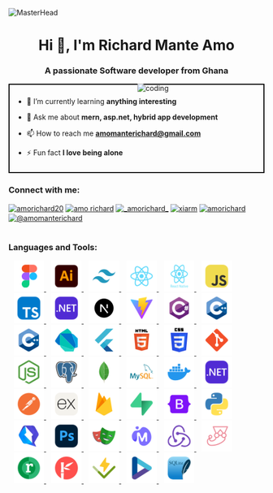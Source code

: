 ![MasterHead](https://user-images.githubusercontent.com/67194519/173735367-b75edb3b-61ec-4323-a10f-5d98e1d7b97a.gif)
<h1 align="center">Hi 👋, I'm Richard Mante Amo</h1>
<h3 align="center">A passionate Software developer from Ghana</h3>
<img width="250" align="right" alt="coding" src="https://mir-s3-cdn-cf.behance.net/project_modules/hd/06f21a161921919.63cd7887d0a70.gif"/>

<div style="border: 2px solid black; padding: 10px;">

- 🌱 I’m currently learning **anything interesting**

- 💬 Ask me about **mern, asp.net, hybrid app development**

- 📫 How to reach me **<amomanterichard@gmail.com>**

- ⚡ Fun fact **I love being alone**

</div>

<h3 align="left">Connect with me:</h3>
<p align="left">
<a href="https://twitter.com/amorichard20" target="blank"><img align="center" src="https://raw.githubusercontent.com/rahuldkjain/github-profile-readme-generator/master/src/images/icons/Social/twitter.svg" alt="amorichard20" height="30" width="60" /></a>
<a href="https://www.linkedin.com/in/amo-richard-9735551ab" target="blank"><img align="center" src="https://raw.githubusercontent.com/rahuldkjain/github-profile-readme-generator/master/src/images/icons/Social/linked-in-alt.svg" alt="amo richard" height="30" width="60" /></a>
<a href="https://instagram.com/_amorichard_" target="blank"><img align="center" src="https://raw.githubusercontent.com/rahuldkjain/github-profile-readme-generator/master/src/images/icons/Social/instagram.svg" alt="_amorichard_" height="30" width="60" /></a>
<a href="https://dribbble.com/Xiarm" target="blank"><img align="center" src="https://raw.githubusercontent.com/rahuldkjain/github-profile-readme-generator/master/src/images/icons/Social/dribbble.svg" alt="xiarm" height="30" width="60" /></a>
<a href="https://www.behance.net/amorichard" target="blank"><img align="center" src="https://raw.githubusercontent.com/rahuldkjain/github-profile-readme-generator/master/src/images/icons/Social/behance.svg" alt="amorichard" height="30" width="60" /></a>
<a href="https://medium.com/@amomanterichard" target="blank"><img align="center" src="https://raw.githubusercontent.com/rahuldkjain/github-profile-readme-generator/master/src/images/icons/Social/medium.svg" alt="@amomanterichard" height="30" width="60" /></a>
</p>

<h1 align="center"></h1>
<h3 align="left">Languages and Tools:</h3>
<p align="left">
<a href="https://www.figma.com" target="_blank" rel="noreferrer"> <img src="images/figma.svg" alt="android" width="60" height="60" style="margin-left:10px"/>
</a>
<a href="https://www.adobe.com/products/illustrator.html" target="_blank" rel="noreferrer"> <img src="images/ai.svg" alt="android" width="60" height="60" style="margin-left:10px"/>
</a>
<a href="https://tailwindcss.com" target="_blank" rel="noreferrer"> <img src="images/tailwind.svg" alt="android" width="60" height="60" style="margin-left:10px"/>
</a>
<a href="https://react.dev" target="_blank" rel="noreferrer"> <img src="images/react.svg" alt="android" width="60" height="60" style="margin-left:10px"/>
</a>
<a href="https://reactnative.dev" target="_blank" rel="noreferrer"> <img src="images/reactnative.svg" alt="android" width="60" height="60" style="margin-left:10px"/>
</a>
<a href="https://developer.mozilla.org/en-US/docs/Web/JavaScript" target="_blank" rel="noreferrer"> <img src="images/javascript.svg" alt="android" width="60" height="60" style="margin-left:10px"/> </a>
<a href="https://typescriptlang.org" target="_blank" rel="noreferrer"> <img src="images/typescript.svg" alt="android" width="60" height="60" style="margin-left:10px"/>
</a>
<a href="https://dotnet.microsoft.com" target="_blank" rel="noreferrer"> <img src="images/dotnet.svg" alt="android" width="60" height="60" style="margin-left:10px"/>
</a>
<a href="https://nextjs.org" target="_blank" rel="noreferrer"> <img src="images/next.svg" alt="android" width="60" height="60" style="margin-left:10px"/>
</a>
<a href="https://vite.dev" target="_blank" rel="noreferrer"> <img src="images/vite.svg" alt="android" width="60" height="60" style="margin-left:10px"/>
</a>
<a href="https://learn.microsoft.com/en-us/dotnet/csharp/" target="_blank" rel="c#"> <img src="images/cs.svg" alt="android" width="60" height="60" style="margin-left:10px"/>
</a>
<a href="https://cplusplus.com" target="_blank" rel="cpp"> <img src="images/cpp.svg" alt="android" width="60" height="60" style="margin-left:10px"/>
</a>
<a href="https://cplusplus.com" target="_blank" rel="cpp"> <img src="images/cpp.svg" alt="android" width="60" height="60" style="margin-left:10px"/>
</a>
<a href="https://dart.dev" target="_blank" rel="cpp"> <img src="images/dart.svg" alt="android" width="60" height="60" style="margin-left:10px"/>
</a>
<a href="https://flutter.dev" target="_blank" rel="cpp"> <img src="images/flutter.svg" alt="android" width="60" height="60" style="margin-left:10px"/>
</a>
<a href="https://www.w3schools.com/html/" target="_blank" rel="cpp"> <img src="images/html.svg" alt="android" width="60" height="60" style="margin-left:10px"/>
</a>
<a href="https://www.w3schools.com/css/" target="_blank" rel="cpp"> <img src="images/css.svg" alt="android" width="60" height="60" style="margin-left:10px"/>
</a>
<a href="https://www.git.scm.com" target="_blank" rel="cpp"> <img src="images/git.svg" alt="android" width="60" height="60" style="margin-left:10px"/>
</a>
<a href="https://www.nodejs.org" target="_blank" rel="cpp"> <img src="images/node.svg" alt="android" width="60" height="60" style="margin-left:10px"/>
</a>
<a href="https://www.postgresql.org" target="_blank" rel="cpp"> <img src="images/posgress.svg" alt="android" width="60" height="60" style="margin-left:10px"/>
</a>
<a href="https://www.mongodb.com" target="_blank" rel="cpp"> <img src="images/mongodb.svg" alt="android" width="60" height="60" style="margin-left:10px"/>
</a>
<a href="https://www.mysql.com" target="_blank" rel="cpp"> <img src="images/mysql.svg" alt="android" width="60" height="60" style="margin-left:10px"/>
</a>
<a href="https://www.docker.com" target="_blank" rel="cpp"> <img src="images/docker.svg" alt="android" width="60" height="60" style="margin-left:10px"/>
</a>
<a href="https://dotnet.microsoft.com" target="_blank" rel="cpp"> <img src="images/dotnet.svg" alt="android" width="60" height="60" style="margin-left:10px"/>
</a>
<a href="https://postman.com" target="_blank" rel="cpp"> <img src="images/postman.svg" alt="android" width="60" height="60" style="margin-left:10px"/>
</a>
<a href="https://expressjs.com" target="_blank" rel="cpp"> <img src="images/express.svg" alt="android" width="60" height="60" style="margin-left:10px"/>
</a>
<a href="https://firebase.com" target="_blank" rel="cpp"> <img src="images/firebase.svg" alt="android" width="60" height="60" style="margin-left:10px"/>
</a>
<a href="https://supabase.com" target="_blank" rel="cpp"> <img src="images/supabase.svg" alt="android" width="60" height="60" style="margin-left:10px"/>
</a>
<a href="https://getbootstrap.com" target="_blank" rel="cpp"> <img src="images/bootstrap.svg" alt="android" width="60" height="60" style="margin-left:10px"/>
</a>
<a href="#" target="_blank" rel="cpp"> <img src="images/python.svg" alt="android" width="60" height="60" style="margin-left:10px"/>
</a>
<a href="https://qwik.com" target="_blank" rel="cpp"> <img src="images/qwik.svg" alt="android" width="60" height="60" style="margin-left:10px"/>
</a>
<a href="https://www.adobe.com/products/photoshop.html" target="_blank" rel="cpp"> <img src="images/ps.svg" alt="android" width="60" height="60" style="margin-left:10px"/>
</a>
<a href="https://https://playwright.dev/.dev" target="_blank" rel="cpp"> <img src="images/playwrite.svg" alt="android" width="60" height="60" style="margin-left:10px"/>
</a>
<a href="https://mudblazor.com" target="_blank" rel="cpp"> <img src="images/mudblazor.svg" alt="android" width="60" height="60" style="margin-left:10px"/>
</a>
<a href="https://redux.js.org" target="_blank" rel="cpp"> <img src="images/redux.svg" alt="android" width="60" height="60" style="margin-left:10px"/>
</a>
<a href="https://jestjs.io" target="_blank" rel="cpp"> <img src="images/jest.svg" alt="android" width="60" height="60" style="margin-left:10px"/>
</a>
<a href="https://medium.com/net-core/using-refit-in-net-0843bb199987" target="_blank" rel="cpp"> <img src="images/refit.svg" alt="android" width="60" height="60" style="margin-left:10px"/>
</a>
<a href="https://radzen.com" target="_blank" rel="cpp"> <img src="images/radzen.svg" alt="android" width="60" height="60" style="margin-left:10px"/>
</a>
<a href="https://vitest.dev" target="_blank" rel="cpp"> <img src="images/vitest.svg" alt="android" width="60" height="60" style="margin-left:10px"/>
</a>
<a href="#" target="_blank" rel="cpp"> <img src="images/spec.svg" alt="android" width="60" height="60" style="margin-left:10px"/>
</a>
<a href="#" target="_blank" rel="cpp"> <img src="images/sqlite.svg" alt="android" width="60" height="60" style="margin-left:10px"/>
</a>
</p>

